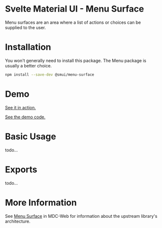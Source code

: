 # Svelte Material UI - Menu Surface

Menu surfaces are an area where a list of actions or choices can be supplied to the user.

# Installation

You won't generally need to install this package. The Menu package is usually a better choice.

```sh
npm install --save-dev @smui/menu-surface
```

# Demo

[See it in action.](https://sveltematerialui.com/demo/menu-surface)

[See the demo code.](/site/src/routes/demo/menu-surface/)

# Basic Usage

todo...

# Exports

todo...

# More Information

See [Menu Surface](https://github.com/material-components/material-components-web/tree/v10.0.0/packages/mdc-menu-surface) in MDC-Web for information about the upstream library's architecture.
